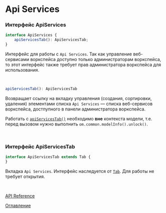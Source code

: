 # Api Services

### Интерфейс ApiServices<a name="api-services"></a>
```ts
interface ApiServices {
    apiServicesTab(): ApiServicesTab;
}

```
Интерфейс для работы с `Api Services`. Так как управление веб-сервисами воркспейса доступно только администраторам воркспейса, то этот интерфейс также требует прав администратора воркспейса для использования.

&nbsp;

```js
apiServicesTab(): ApiServicesTab
```
Возвращает ссылку на вкладку управления (создания, сортировки, удаления) элементами списка `Api Services` — списка веб-сервисов воркспейса, достпупного в панели администратора воркспейса.

Работать с [`apiServicesTab()`](#api-services-tab) необходимо **вне** контекста модели, т.е. перед вызовом нужно выполнить `om.common.modelInfo().unlock()`.

&nbsp;

### Интерфейс ApiServicesTab<a name="api-services-tab"></a>
```ts
interface ApiServicesTab extends Tab {
}
```
Вкладка `Api Services`. Интерфейс наследуется от [`Tab`](./views.md#tab). Для работы не требует открытия.

&nbsp;

[API Reference](API.md)

[Оглавление](../README.md)
